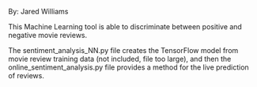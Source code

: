 By: Jared Williams

This Machine Learning tool is able to discriminate between positive and negative movie reviews.

The sentiment_analysis_NN.py file creates the TensorFlow model from movie review training data (not included, file too large),
and then the online_sentiment_analysis.py file provides a method for the live prediction of reviews.
